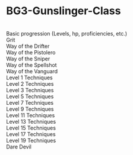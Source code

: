 # BG3-Gunslinger-Class
<br>
Basic progression (Levels, hp, proficiencies, etc.)
<br>
Grit
<br>
Way of the Drifter
<br>
Way of the Pistolero
<br>
Way of the Sniper
<br>
Way of the Spellshot
<br>
Way of the Vanguard
<br>
Level 1 Techniques
<br>
Level 2 Techniques
<br>
Level 3 Techniques
<br>
Level 5 Techniques
<br>
Level 7 Techniques
<br>
Level 9 Techniques
<br>
Level 11 Techniques
<br>
Level 13 Techniques
<br>
Level 15 Techniques
<br>
Level 17 Techniques
<br>
Level 19 Techniques
<br>
Dare Devil
